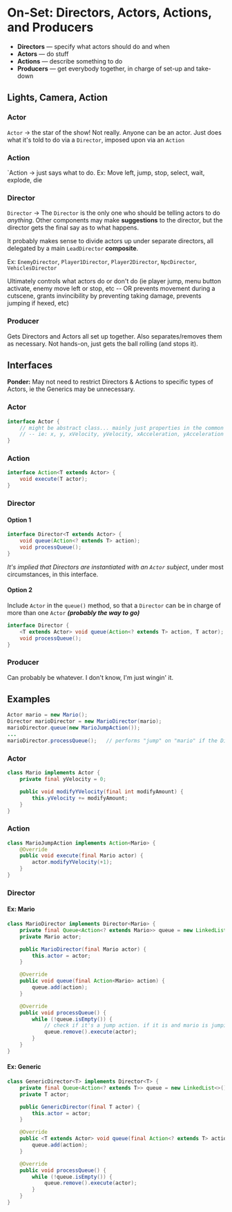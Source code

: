 # On-Set: Directors, Actors, Actions, and Producers

- **Directors** &mdash; specify what actors should do and when
- **Actors** &mdash; do stuff
- **Actions** &mdash; describe something to do
- **Producers** &mdash; get everybody together, in charge of set-up and take-down

## Lights, Camera, Action

### Actor

`Actor` &rarr; the star of the show! Not really.  Anyone can be an actor.  Just does what it's told to do via a `Director`,
imposed upon via an `Action`

### Action

`Action &rarr; just says what to do. Ex: Move left, jump, stop, select, wait, explode, die

### Director

`Director` &rarr; The `Director` is the only one who should be telling actors to do _anything_.  Other components
may make **suggestions** to the director, but the director gets the final say as to what happens.

It probably makes sense to divide actors up under separate directors, all delegated by a main `LeadDirector` **composite**.

Ex: `EnemyDirector`, `Player1Director`, `Player2Director`, `NpcDirector`, `VehiclesDirector`

Ultimately controls what actors do or don't do (ie player jump, menu button activate, enemy move left or stop, etc
-- OR prevents movement during a cutscene, grants invincibility by preventing taking damage, prevents jumping if hexed, etc)

### Producer

Gets Directors and Actors all set up together. Also separates/removes them as necessary.  Not hands-on, just gets the ball rolling
(and stops it).

## Interfaces

**Ponder:** May not need to restrict Directors &amp; Actions to specific types of Actors, ie the Generics may be unnecessary.

### Actor

```java
interface Actor {
    // might be abstract class... mainly just properties in the common "interface"
    // -- ie: x, y, xVelocity, yVelocity, xAcceleration, yAcceleration
}
```

### Action

```java
interface Action<T extends Actor> {
    void execute(T actor);
}
```

### Director

#### Option 1

```java
interface Director<T extends Actor> {
    void queue(Action<? extends T> action);
    void processQueue();
}
```

_It's implied that Directors are instantiated with an `Actor` subject_, under most circumstances, in this interface.

#### Option 2

Include `Actor` in the `queue()` method, so that a `Director` can be in charge of more than one `Actor` ***(probably the way to go)***

```java
interface Director {
    <T extends Actor> void queue(Action<? extends T> action, T actor);
    void processQueue();
}
```

### Producer

Can probably be whatever. I don't know, I'm just wingin' it.

## Examples

```java
Actor mario = new Mario();
Director marioDirector = new MarioDirector(mario);
marioDirector.queue(new MarioJumpAction());
...
marioDirector.processQueue();   // performs "jump" on "mario" if the Director OKs it
```

### Actor

```java
class Mario implements Actor {
    private final yVelocity = 0;

    public void modifyYVelocity(final int modifyAmount) {
        this.yVelocity += modifyAmount;
    }
}
```

### Action

```java
class MarioJumpAction implements Action<Mario> {
    @Override
    public void execute(final Mario actor) {
        actor.modifyYVelocity(+1);
    }
}
```

### Director

#### Ex: Mario

```java
class MarioDirector implements Director<Mario> {
    private final Queue<Action<? extends Mario>> queue = new LinkedList<>();
    private Mario actor;

    public MarioDirector(final Mario actor) {
        this.actor = actor;
    }

    @Override
    public void queue(final Action<Mario> action) {
        queue.add(action);
    }

    @Override
    public void processQueue() {
        while (!queue.isEmpty()) {
            // check if it's a jump action. if it is and mario is jumping, DON'T execute it -- just skip it
            queue.remove().execute(actor);
        }
    }
}
```

#### Ex: Generic

```java
class GenericDirector<T> implements Director<T> {
    private final Queue<Action<? extends T>> queue = new LinkedList<>();
    private T actor;

    public GenericDirector(final T actor) {
        this.actor = actor;
    }

    @Override
    public <T extends Actor> void queue(final Action<? extends T> action) {
        queue.add(action);
    }

    @Override
    public void processQueue() {
        while (!queue.isEmpty()) {
            queue.remove().execute(actor);
        }
    }
}
```

